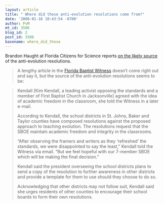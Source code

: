 ```yaml
---
layout: article
title: " Where did those anti-evolution resolutions come from?"
date: '2008-01-16 10:43:54 -0700'
author: PvM
mt_id: 3506
blog_id: 2
post_id: 3506
basename: where_did_those
---
```

Brandon Haught at Florida Citizens for Science reports [on the likely source](http://www.flascience.org/wp/?p=389) of the anti-evolution resolutions.

> A lengthy article in the [Florida Baptist Witness](http://www.floridabaptistwitness.com/8258.article) doesn’t come right out and say it, but the source of the anti-evolution resolutions seems to be:

> Kendall \[Kim Kendall, a leading activist opposing the standards and a member of First Baptist Church in Jacksonville\] agreed with the idea of academic freedom in the classroom, she told the Witness in a later e-mail.
> 
> According to Kendall, the school districts in St. Johns, Baker and Taylor counties have composed resolutions against the proposed approach to teaching evolution. The resolutions request that the SBOE maintain academic freedom and integrity in the classrooms.
> 
> “After observing the framers and writers as they ‘refreshed’ the standards, we were disappointed to say the least,” Kendall told the Witness via email. “But we feel hopeful with our 7-member SBOE which will be making the final decision.”
> 
> Kendall said the president overseeing the school districts plans to send a copy of the resolution to further awareness in other districts and provide a template for them to use should they choose to do so.
> 
> Acknowledging that other districts may not follow suit, Kendall said she urges residents of other counties to encourage their school boards to form their own resolutions.
